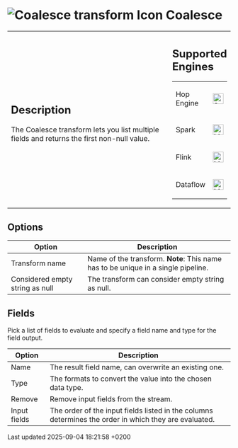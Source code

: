 <div id="header">

# <span class="image image-doc-icon">![Coalesce transform Icon](../assets/images/transforms/icons/coalesce.svg)</span> Coalesce

</div>

<div id="content">

<div id="preamble">

<div class="sectionbody">

<table>
<colgroup>
<col style="width: 75%" />
<col style="width: 25%" />
</colgroup>
<tbody>
<tr class="odd">
<td><div class="content">
<div class="sect1">
<h2 id="_description">Description</h2>
<div class="sectionbody">
<div class="paragraph">
<p>The Coalesce transform lets you list multiple fields and returns the first non-null value.</p>
</div>
</div>
</div>
</div></td>
<td><div class="content">
<div class="sect1">
<h2 id="_supported_engines">Supported Engines</h2>
<div class="sectionbody">
<table>
<tbody>
<tr class="odd">
<td><p>Hop Engine</p></td>
<td><div class="content">
<div class="paragraph">
<p><span class="image"><img src="../assets/images/check_mark.svg" alt="Supported" width="24" /></span></p>
</div>
</div></td>
</tr>
<tr class="even">
<td><p>Spark</p></td>
<td><div class="content">
<div class="paragraph">
<p><span class="image"><img src="../assets/images/question_mark.svg" alt="Maybe Supported" width="24" /></span></p>
</div>
</div></td>
</tr>
<tr class="odd">
<td><p>Flink</p></td>
<td><div class="content">
<div class="paragraph">
<p><span class="image"><img src="../assets/images/question_mark.svg" alt="Maybe Supported" width="24" /></span></p>
</div>
</div></td>
</tr>
<tr class="even">
<td><p>Dataflow</p></td>
<td><div class="content">
<div class="paragraph">
<p><span class="image"><img src="../assets/images/question_mark.svg" alt="Maybe Supported" width="24" /></span></p>
</div>
</div></td>
</tr>
</tbody>
</table>
</div>
</div>
</div></td>
</tr>
</tbody>
</table>

</div>

</div>

<div class="sect1">

## Options

<div class="sectionbody">

| Option                          | Description                                                                       |
| ------------------------------- | --------------------------------------------------------------------------------- |
| Transform name                  | Name of the transform. **Note**: This name has to be unique in a single pipeline. |
| Considered empty string as null | The transform can consider empty string as null.                                  |

</div>

</div>

<div class="sect1">

## Fields

<div class="sectionbody">

<div class="paragraph">

Pick a list of fields to evaluate and specify a field name and type for the field output.

</div>

| Option       | Description                                                                                           |
| ------------ | ----------------------------------------------------------------------------------------------------- |
| Name         | The result field name, can overwrite an existing one.                                                 |
| Type         | The formats to convert the value into the chosen data type.                                           |
| Remove       | Remove input fields from the stream.                                                                  |
| Input fields | The order of the input fields listed in the columns determines the order in which they are evaluated. |

</div>

</div>

</div>

<div id="footer">

<div id="footer-text">

Last updated 2025-09-04 18:21:58 +0200

</div>

</div>
